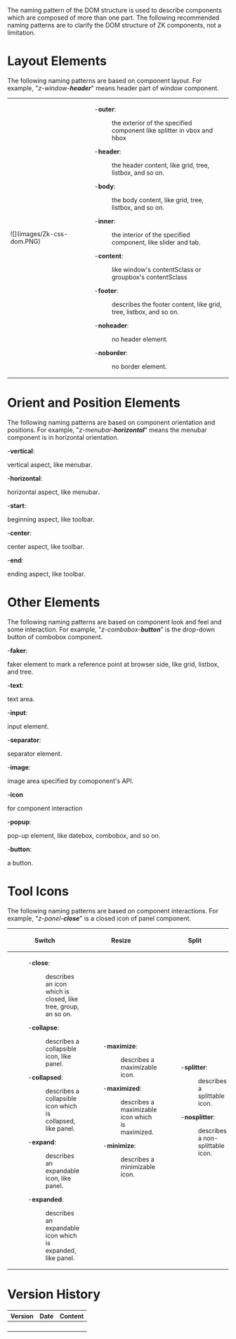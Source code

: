 

The naming pattern of the DOM structure is used to describe components
which are composed of more than one part. The following recommended
naming patterns are to clarify the DOM structure of ZK components, not a
limitation.

# Layout Elements

The following naming patterns are based on component layout. For
example, "*z-window-**header***" means header part of window component.

<table>
<tbody>
<tr class="odd">
<td>![](images/Zk-css-dom.PNG)</td>
<td><dl>
<dt></dt>
<dd>
-<strong>outer</strong>:
<dl>
<dt></dt>
<dd>
the exterior of the specified component like splitter in vbox and hbox
</dd>
</dl>
</dd>
<dd>
-<strong>header</strong>:
<dl>
<dt></dt>
<dd>
the header content, like grid, tree, listbox, and so on.
</dd>
</dl>
</dd>
<dd>
-<strong>body</strong>:
<dl>
<dt></dt>
<dd>
the body content, like grid, tree, listbox, and so on.
</dd>
</dl>
</dd>
<dd>
-<strong>inner</strong>:
<dl>
<dt></dt>
<dd>
the interior of the specified component, like slider and tab.
</dd>
</dl>
</dd>
<dd>
-<strong>content</strong>:
<dl>
<dt></dt>
<dd>
like window's contentSclass or groupbox's contentSclass
</dd>
</dl>
</dd>
<dd>
-<strong>footer</strong>:
<dl>
<dt></dt>
<dd>
describes the footer content, like grid, tree, listbox, and so on.
</dd>
</dl>
</dd>
<dd>
-<strong>noheader</strong>:
<dl>
<dt></dt>
<dd>
no header element.
</dd>
</dl>
</dd>
<dd>
-<strong>noborder</strong>:
<dl>
<dt></dt>
<dd>
no border element.
</dd>
</dl>
</dd>
</dl></td>
</tr>
</tbody>
</table>

# Orient and Position Elements

The following naming patterns are based on component orientation and
positions. For example, "*z-menubar-**horizontal***" means the menubar
component is in horizontal orientation.

  
\-**vertical**:

  
vertical aspect, like menubar.

\-**horizontal**:

  
horizontal aspect, like menubar.

\-**start**:

  
beginning aspect, like toolbar.

\-**center**:

  
center aspect, like toolbar.

\-**end**:

  
ending aspect, like toolbar.

# Other Elements

The following naming patterns are based on component look and feel and
some interaction. For example, "*z-combobox-**button***" is the
drop-down button of combobox component.

  
\-**faker**:

  
faker element to mark a reference point at browser side, like grid,
listbox, and tree.

\-**text**:

  
text area.

\-**input**:

  
input element.

\-**separator**:

  
separator element.

\-**image**:

  
image area specified by comoponent's API.

\-**icon**

  
for component interaction

\-**popup**:

  
pop-up element, like datebox, combobox, and so on.

\-**button**:

  
a button.

# Tool Icons

The following naming patterns are based on component interactions. For
example, "*z-panel-**close***" is a closed icon of panel component.

<table>
<thead>
<tr class="header">
<th style="text-align:center;"><p>Switch</p></th>
<th style="text-align:center;"><p>Resize</p></th>
<th style="text-align:center;"><p>Split</p></th>
</tr>
</thead>
<tbody>
<tr class="odd">
<td><dl>
<dt></dt>
<dd>
-<strong>close</strong>:
<dl>
<dt></dt>
<dd>
describes an icon which is closed, like tree, group, an so on.
</dd>
</dl>
</dd>
<dd>
-<strong>collapse</strong>:
<dl>
<dt></dt>
<dd>
describes a collapsible icon, like panel.
</dd>
</dl>
</dd>
<dd>
-<strong>collapsed</strong>:
<dl>
<dt></dt>
<dd>
describes a collapsible icon which is collapsed, like panel.
</dd>
</dl>
</dd>
<dd>
-<strong>expand</strong>:
<dl>
<dt></dt>
<dd>
describes an expandable icon, like panel.
</dd>
</dl>
</dd>
<dd>
-<strong>expanded</strong>:
<dl>
<dt></dt>
<dd>
describes an expandable icon which is expanded, like panel.
</dd>
</dl>
</dd>
</dl></td>
<td><dl>
<dt></dt>
<dd>
-<strong>maximize</strong>:
<dl>
<dt></dt>
<dd>
describes a maximizable icon.
</dd>
</dl>
</dd>
<dd>
-<strong>maximized</strong>:
<dl>
<dt></dt>
<dd>
describes a maximizable icon which is maximized.
</dd>
</dl>
</dd>
<dd>
-<strong>minimize</strong>:
<dl>
<dt></dt>
<dd>
describes a minimizable icon.
</dd>
</dl>
</dd>
</dl></td>
<td><dl>
<dt></dt>
<dd>
-<strong>splitter</strong>:
<dl>
<dt></dt>
<dd>
describes a splittable icon.
</dd>
</dl>
</dd>
<dd>
-<strong>nosplitter</strong>:
<dl>
<dt></dt>
<dd>
describes a non-splittable icon.
</dd>
</dl>
</dd>
</dl></td>
</tr>
</tbody>
</table>

# Version History

| Version | Date | Content |
|---------|------|---------|
|         |      |         |

